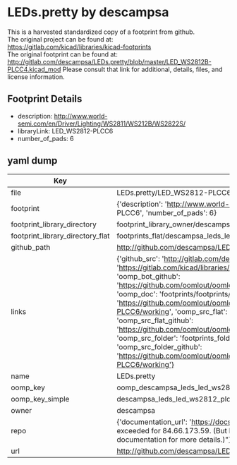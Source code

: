 # LEDs.pretty by descampsa  
This is a harvested standardized copy of a footprint from github.  
The original project can be found at:  
https://gitlab.com/kicad/libraries/kicad-footprints  
The original footprint can be found at:
http://gitlab.com/descampsa/LEDs.pretty/blob/master/LED_WS2812B-PLCC4.kicad_mod
Please consult that link for additional, details, files, and license information.  
## Footprint Details
* description: http://www.world-semi.com/en/Driver/Lighting/WS2811/WS212B/WS2822S/  
* libraryLink: LED_WS2812-PLCC6  
* number_of_pads: 6  
## yaml dump  
| Key | Value |  
| --- | --- |  
| file | LEDs.pretty/LED_WS2812-PLCC6.kicad_mod |  
| footprint | {'description': 'http://www.world-semi.com/en/Driver/Lighting/WS2811/WS212B/WS2822S/', 'libraryLink': 'LED_WS2812-PLCC6', 'number_of_pads': 6} |  
| footprint_library_directory | footprint_library_owner/descampsa_LEDs.pretty |  
| footprint_library_directory_flat | footprints_flat/descampsa_leds_led_ws2812_plcc6/working |  
| github_path | http://github.com/descampsa/LEDs.pretty/blob/master/LED_WS2812-PLCC6.kicad_mod |  
| links | {'github_src': 'http://gitlab.com/descampsa/LEDs.pretty/blob/master/LED_WS2812B-PLCC4.kicad_mod', 'github_src_repo': 'https://gitlab.com/kicad/libraries/kicad-footprints', 'oomp_bot': 'footprints/descampsa_leds_led_ws2812_plcc6/working', 'oomp_bot_github': 'https://github.com/oomlout/oomlout_oomp_footprint_bot/tree/main/footprints/descampsa_leds_led_ws2812_plcc6/working', 'oomp_doc': 'footprints/footprints/descampsa/LEDs/LED_WS2812-PLCC6/working/', 'oomp_doc_github': 'https://github.com/oomlout/oomlout_oomp_footprint_doc/tree/main/footprints/footprints/descampsa/LEDs/LED_WS2812-PLCC6/working', 'oomp_src_flat': 'footprints_flat/footprints_flat/descampsa_leds_led_ws2812_plcc6/working', 'oomp_src_flat_github': 'https://github.com/oomlout/oomlout_oomp_footprint_src/tree/main/footprints_flat/descampsa_leds_led_ws2812_plcc6/working', 'oomp_src_folder': 'footprints_folder/footprints_folder/descampsa/LEDs/LED_WS2812-PLCC6/working', 'oomp_src_folder_github': 'https://github.com/oomlout/oomlout_oomp_footprint_src/tree/main/footprints_folder/descampsa/LEDs/LED_WS2812-PLCC6/working'} |  
| name | LEDs.pretty |  
| oomp_key | oomp_descampsa_leds_led_ws2812_plcc6 |  
| oomp_key_simple | descampsa_leds_led_ws2812_plcc6 |  
| owner | descampsa |  
| repo | {'documentation_url': 'https://docs.github.com/rest/overview/resources-in-the-rest-api#rate-limiting', 'message': "API rate limit exceeded for 84.66.173.59. (But here's the good news: Authenticated requests get a higher rate limit. Check out the documentation for more details.)"} |  
| url | http://github.com/descampsa/LEDs.pretty |  

